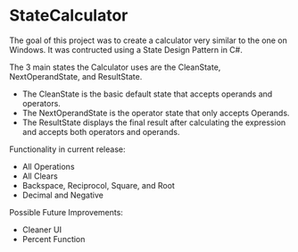 # StateCalculator
The goal of this project was to create a calculator very similar to the one on Windows. It was contructed using a State Design Pattern in C#.

The 3 main states the Calculator uses are the CleanState, NextOperandState, and ResultState. 
- The CleanState is the basic default state that accepts operands and operators. 
- The NextOperandState is the operator state that only accepts Operands. 
- The ResultState displays the final result after calculating the expression and accepts both operators and operands.

Functionality in current release:
- All Operations
- All Clears
- Backspace, Reciprocol, Square, and Root
- Decimal and Negative

Possible Future Improvements:
- Cleaner UI
- Percent Function
